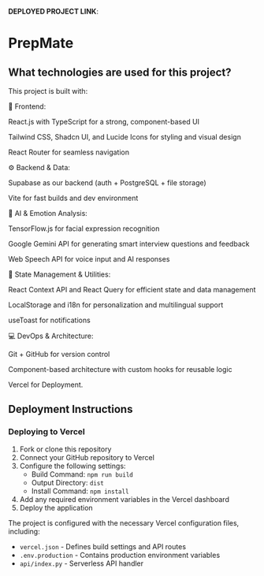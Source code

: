 **DEPLOYED PROJECT LINK**:

# PrepMate
## What technologies are used for this project?

This project is built with:

🎨 Frontend:

React.js with TypeScript for a strong, component-based UI

Tailwind CSS, Shadcn UI, and Lucide Icons for styling and visual design

React Router for seamless navigation

⚙ Backend & Data:

Supabase as our backend (auth + PostgreSQL + file storage)

Vite for fast builds and dev environment

🤖 AI & Emotion Analysis:

TensorFlow.js for facial expression recognition

Google Gemini API for generating smart interview questions and feedback

Web Speech API for voice input and AI responses


🔄 State Management & Utilities:

React Context API and React Query for efficient state and data management

LocalStorage and i18n for personalization and multilingual support

useToast for notifications

💻 DevOps & Architecture:

Git + GitHub for version control

Component-based architecture with custom hooks for reusable logic

Vercel for Deployment.

## Deployment Instructions

### Deploying to Vercel

1. Fork or clone this repository
2. Connect your GitHub repository to Vercel
3. Configure the following settings:
   - Build Command: `npm run build`
   - Output Directory: `dist`
   - Install Command: `npm install`
4. Add any required environment variables in the Vercel dashboard
5. Deploy the application

The project is configured with the necessary Vercel configuration files, including:
- `vercel.json` - Defines build settings and API routes
- `.env.production` - Contains production environment variables
- `api/index.py` - Serverless API handler

